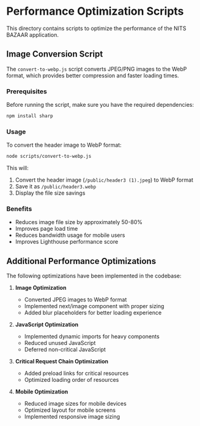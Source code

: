 # Performance Optimization Scripts

This directory contains scripts to optimize the performance of the NITS BAZAAR application.

## Image Conversion Script

The `convert-to-webp.js` script converts JPEG/PNG images to the WebP format, which provides better compression and faster loading times.

### Prerequisites

Before running the script, make sure you have the required dependencies:

```bash
npm install sharp
```

### Usage

To convert the header image to WebP format:

```bash
node scripts/convert-to-webp.js
```

This will:
1. Convert the header image (`/public/header3 (1).jpeg`) to WebP format
2. Save it as `/public/header3.webp`
3. Display the file size savings

### Benefits

- Reduces image file size by approximately 50-80%
- Improves page load time
- Reduces bandwidth usage for mobile users
- Improves Lighthouse performance score

## Additional Performance Optimizations

The following optimizations have been implemented in the codebase:

1. **Image Optimization**
   - Converted JPEG images to WebP format
   - Implemented next/image component with proper sizing
   - Added blur placeholders for better loading experience

2. **JavaScript Optimization**
   - Implemented dynamic imports for heavy components
   - Reduced unused JavaScript
   - Deferred non-critical JavaScript

3. **Critical Request Chain Optimization**
   - Added preload links for critical resources
   - Optimized loading order of resources

4. **Mobile Optimization**
   - Reduced image sizes for mobile devices
   - Optimized layout for mobile screens
   - Implemented responsive image sizing

